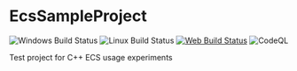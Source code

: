 # EcsSampleProject

![Windows Build Status](https://github.com/KonH/EcsSampleProject/actions/workflows/windows-build.yml/badge.svg)
![Linux Build Status](https://github.com/KonH/EcsSampleProject/actions/workflows/linux-build.yml/badge.svg)
[![Web Build Status](https://github.com/KonH/EcsSampleProject/actions/workflows/web-build.yml/badge.svg)](https://github.com/KonH/EcsSampleProject/actions/workflows/web-build.yml)
![CodeQL](https://github.com/KonH/EcsSampleProject/actions/workflows/codeql-analysis.yml/badge.svg)


Test project for C++ ECS usage experiments
